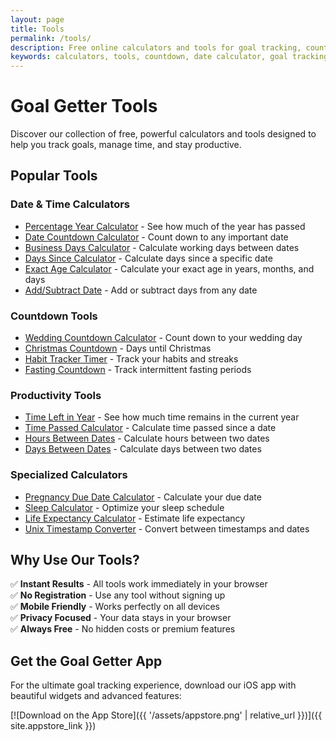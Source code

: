 ```yaml
---
layout: page
title: Tools
permalink: /tools/
description: Free online calculators and tools for goal tracking, countdowns, date calculations, and more. All tools work instantly in your browser.
keywords: calculators, tools, countdown, date calculator, goal tracking, productivity tools
---
```


# Goal Getter Tools

Discover our collection of free, powerful calculators and tools designed to help you track goals, manage time, and stay productive.

## Popular Tools

### Date & Time Calculators
- [Percentage Year Calculator](/tools/percentage-year-calculator) - See how much of the year has passed
- [Date Countdown Calculator](/tools/date-countdown-calculator) - Count down to any important date
- [Business Days Calculator](/tools/business-days-calculator) - Calculate working days between dates
- [Days Since Calculator](/tools/days-since-calculator) - Calculate days since a specific date
- [Exact Age Calculator](/tools/exact-age-calculator) - Calculate your exact age in years, months, and days
- [Add/Subtract Date](/tools/add-subtract-date) - Add or subtract days from any date

### Countdown Tools
- [Wedding Countdown Calculator](/tools/wedding-countdown-calculator) - Count down to your wedding day
- [Christmas Countdown](/tools/christmas-countdown) - Days until Christmas
- [Habit Tracker Timer](/tools/habit-tracker-timer) - Track your habits and streaks
- [Fasting Countdown](/tools/fasting-countdown) - Track intermittent fasting periods

### Productivity Tools
- [Time Left in Year](/tools/time-left-in-year) - See how much time remains in the current year
- [Time Passed Calculator](/tools/time-passed-calculator) - Calculate time passed since a date
- [Hours Between Dates](/tools/hours-between-dates) - Calculate hours between two dates
- [Days Between Dates](/tools/days-between-dates) - Calculate days between two dates

### Specialized Calculators
- [Pregnancy Due Date Calculator](/tools/pregnancy-due-date-calculator) - Calculate your due date
- [Sleep Calculator](/tools/sleep-calculator) - Optimize your sleep schedule
- [Life Expectancy Calculator](/tools/life-expectancy) - Estimate life expectancy
- [Unix Timestamp Converter](/tools/unix-timestamp-converter) - Convert between timestamps and dates

## Why Use Our Tools?

✅ **Instant Results** - All tools work immediately in your browser  
✅ **No Registration** - Use any tool without signing up  
✅ **Mobile Friendly** - Works perfectly on all devices  
✅ **Privacy Focused** - Your data stays in your browser  
✅ **Always Free** - No hidden costs or premium features  

## Get the Goal Getter App

For the ultimate goal tracking experience, download our iOS app with beautiful widgets and advanced features:

[![Download on the App Store]({{ '/assets/appstore.png' | relative_url }})]({{ site.appstore_link }})

<script type="application/ld+json">
{
  "@context": "https://schema.org",
  "@type": "WebApplication",
  "name": "Goal Getter Tools",
  "description": "Free online calculators and tools for goal tracking, countdowns, and date calculations",
  "url": "https://goalgetter.app/tools/",
  "applicationCategory": "ProductivityApplication",
  "operatingSystem": "Web Browser",
  "offers": {
    "@type": "Offer",
    "price": "0",
    "priceCurrency": "USD"
  },
  "creator": {
    "@type": "Organization",
    "name": "Goal Getter"
  },
  "featureList": [
    "Date Calculators",
    "Countdown Tools", 
    "Productivity Tools",
    "Specialized Calculators",
    "Mobile Friendly",
    "Privacy Focused"
  ]
}
</script>
